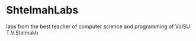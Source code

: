 # ShtelmahLabs
labs from the best teacher of computer science and programming of VolSU T.V.Stelmakh
